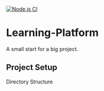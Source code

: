 [![Node.js CI](https://github.com/shyam-patel-kira/Learning-Platform/actions/workflows/node.js.yml/badge.svg?branch=main)](https://github.com/shyam-patel-kira/Learning-Platform/actions/workflows/node.js.yml)

# Learning-Platform
A small start for a big project.

## Project Setup

Directory Structure

